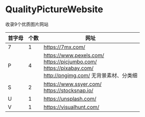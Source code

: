 # QualityPictureWebsite
收录9个优质图片网站

首字母 | 个数 | 网址
---- | ---- | ---- 
7 | 1 | https://7mx.com/ 
P | 4 | https://www.pexels.com/ <br> https://picjumbo.com/ <br> https://pixabay.com/ <br> http://pngimg.com/ 无背景素材、分类细 <br> 
S | 2 | https://www.ssyer.com/ <br> https://stocksnap.io/
U | 1 | https://unsplash.com/
V | 1 | https://visualhunt.com/ 
